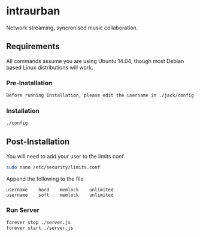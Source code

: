 # intraurban

Network streaming, syncronised music collaboration.

## Requirements

All commands assume you are using Ubuntu 14.04, though most Debian based Linux distributions will work.

### Pre-Installation
```bash
Before running Installation, please edit the username in ./jack/config
```
### Installation
```bash
./config
```
## Post-Installation
You will need to add your user to the limits.conf.
```bash
sudo nano /etc/security/limits.conf
```

Append the following to the file

	username    hard    memlock    unlimited
	username    soft    memlock    unlimited

### Run Server
```bash
forever stop ./server.js
forever start ./server.js
```
